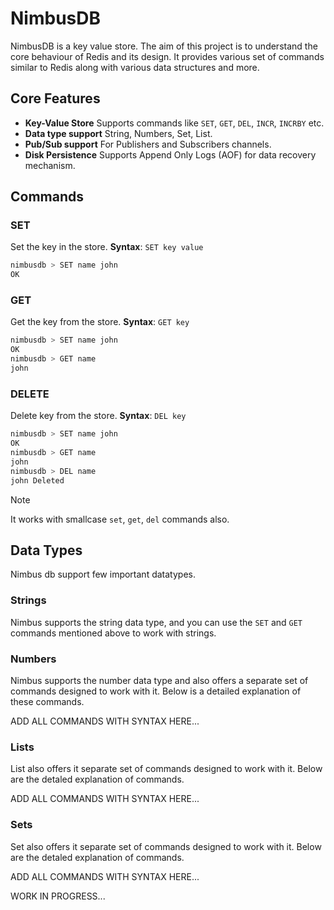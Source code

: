 # NimbusDB

NimbusDB is a key value store. The aim of this project is to understand the core behaviour 
of Redis and its design. It provides various set of commands similar to Redis along with 
various data structures and more.

## Core Features
- **Key-Value Store** Supports commands like  `SET`, `GET`, `DEL`, `INCR`, `INCRBY` etc.
- **Data type support** String, Numbers, Set, List.
- **Pub/Sub support** For Publishers and Subscribers channels.
- **Disk Persistence** Supports Append Only Logs (AOF) for data recovery mechanism.


## Commands
### SET
Set the key in the store.
**Syntax**: `SET key value`
```zsh
nimbusdb > SET name john
OK
```

### GET
Get the key from the store.
**Syntax**: `GET key`
```zsh
nimbusdb > SET name john
OK
nimbusdb > GET name
john
```

### DELETE
Delete key from the store.
**Syntax**: `DEL key`
```zsh
nimbusdb > SET name john
OK
nimbusdb > GET name
john
nimbusdb > DEL name
john Deleted
```
> [!NOTE]
>
> It works with smallcase `set`, `get`, `del` commands also.

## Data Types
Nimbus db support few important datatypes.

### Strings
Nimbus supports the string data type, and you can use the `SET` and `GET` commands mentioned above to work with strings.

### Numbers
Nimbus supports the number data type and also offers a separate set of commands designed to work with it. Below is a detailed explanation of these commands.

ADD ALL COMMANDS WITH SYNTAX HERE...

### Lists
List also offers it separate set of commands designed to work with it. Below are the detaled explanation of commands.

ADD ALL COMMANDS WITH SYNTAX HERE...

### Sets

Set also offers it separate set of commands designed to work with it. Below are the detaled explanation of commands.

ADD ALL COMMANDS WITH SYNTAX HERE...

WORK IN PROGRESS...

